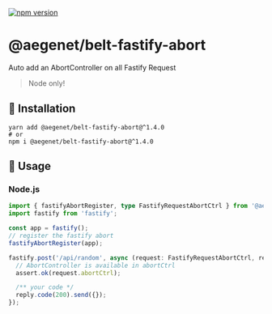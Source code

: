 [![npm version](https://img.shields.io/npm/v/@aegenet/belt-fastify-abort.svg)](https://www.npmjs.com/package/@aegenet/belt-fastify-abort)
<br>

# @aegenet/belt-fastify-abort

Auto add an AbortController on all Fastify Request

> Node only!

## 💾 Installation

```shell
yarn add @aegenet/belt-fastify-abort@^1.4.0
# or
npm i @aegenet/belt-fastify-abort@^1.4.0
```

## 📝 Usage

### Node.js

```typescript
import { fastifyAbortRegister, type FastifyRequestAbortCtrl } from '@aegenet/belt-fastify-abort';
import fastify from 'fastify';

const app = fastify();
// register the fastify abort
fastifyAbortRegister(app);

fastify.post('/api/random', async (request: FastifyRequestAbortCtrl, reply) => {
  // AbortController is available in abortCtrl
  assert.ok(request.abortCtrl);

  /** your code */
  reply.code(200).send({});
});
```
